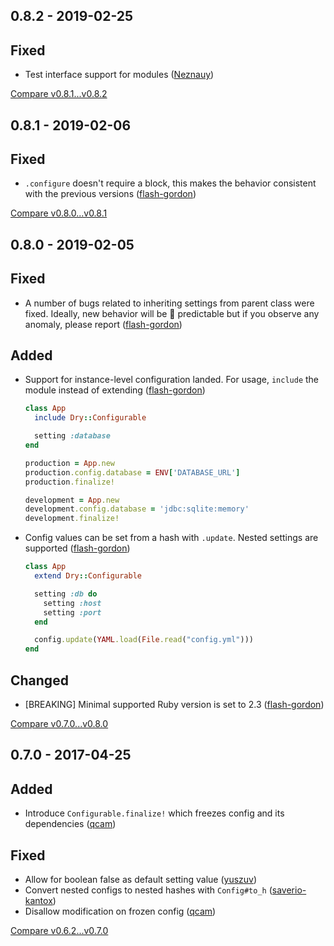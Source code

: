 ## 0.8.2 - 2019-02-25

## Fixed

* Test interface support for modules ([Neznauy](https://github.com/Neznauy))

[Compare v0.8.1...v0.8.2](https://github.com/dry-rb/dry-configurable/compare/v0.8.1...v0.8.2)

## 0.8.1 - 2019-02-06

## Fixed

* `.configure` doesn't require a block, this makes the behavior consistent with the previous versions ([flash-gordon](https://github.com/flash-gordon))

[Compare v0.8.0...v0.8.1](https://github.com/dry-rb/dry-configurable/compare/v0.8.0...v0.8.1)

## 0.8.0 - 2019-02-05

## Fixed

* A number of bugs related to inheriting settings from parent class were fixed. Ideally, new behavior will be :100: predictable but if you observe any anomaly, please report ([flash-gordon](https://github.com/flash-gordon))

## Added

* Support for instance-level configuration landed. For usage, `include` the module instead of extending ([flash-gordon](https://github.com/flash-gordon))
  ```ruby
  class App
    include Dry::Configurable

    setting :database
  end

  production = App.new
  production.config.database = ENV['DATABASE_URL']
  production.finalize!

  development = App.new
  development.config.database = 'jdbc:sqlite:memory'
  development.finalize!
  ```
* Config values can be set from a hash with `.update`. Nested settings are supported ([flash-gordon](https://github.com/flash-gordon))
  ```ruby
  class App
    extend Dry::Configurable

    setting :db do
      setting :host
      setting :port
    end

    config.update(YAML.load(File.read("config.yml")))
  end
  ```

## Changed

* [BREAKING] Minimal supported Ruby version is set to 2.3 ([flash-gordon](https://github.com/flash-gordon))

[Compare v0.7.0...v0.8.0](https://github.com/dry-rb/dry-configurable/compare/v0.7.0...v0.8.0)

## 0.7.0 - 2017-04-25

## Added

* Introduce `Configurable.finalize!` which freezes config and its dependencies ([qcam](https://github.com/qcam))

## Fixed

* Allow for boolean false as default setting value ([yuszuv](https://github.com/yuszuv))
* Convert nested configs to nested hashes with `Config#to_h` ([saverio-kantox](https://github.com/saverio-kantox))
* Disallow modification on frozen config ([qcam](https://github.com/qcam))

[Compare v0.6.2...v0.7.0](https://github.com/dry-rb/dry-configurable/compare/v0.6.2...v0.7.0)
